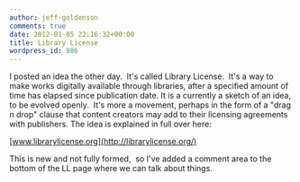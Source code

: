 ```yaml
---
author: jeff-goldenson
comments: true
date: 2012-01-05 22:16:32+00:00
title: Library License
wordpress_id: 986
---
```



I posted an idea the other day.  It's called Library License.  It's a way to make works digitally available through libraries, after a specified amount of time has elapsed since publication date. It is a currently a sketch of an idea, to be evolved openly.  It's more a movement, perhaps in the form of a "drag n drop" clause that content creators may add to their licensing agreements with publishers. The idea is explained in full over here:


[www.librarylicense.org](http://librarylicense.org/)

This is new and not fully formed,  so I've added a comment area to the bottom of the LL page where we can talk about things.
